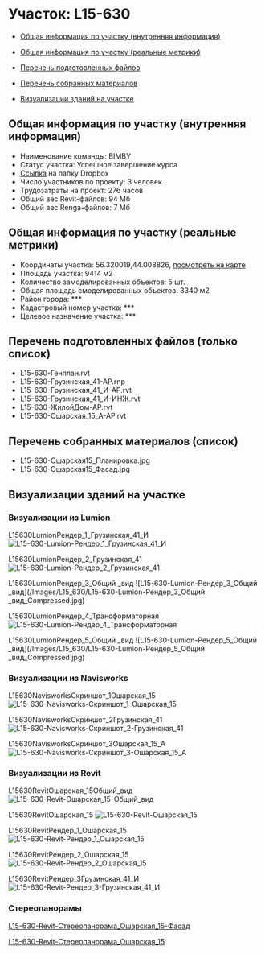 # Участок: L15-630

* [Общая информация по участку (внутренняя информация)](#Chapter1)

* [Общая информация по участку (реальные метрики)](#Chapter2)

* [Перечень подготовленных файлов](#Chapter3)

* [Перечень собранных материалов](#Chapter4)

* [Визуализации зданий на участке](#Chapter5)

## <a id="Chapter1"></a> Общая информация по участку (внутренняя информация)
+ Наименование команды: BIMBY
+ Статус участка: Успешное завершение курса
+ [Ссылка](https://www.dropbox.com/sh/wvvgv1nw1iqred9/AACLFz-U2h5N3ghgYQyQx6ina/L15_630?dl=0) на папку Dropbox
+ Число участников по проекту: 3 человек
+ Трудозатраты на проект: 276 часов
+ Общий вес Revit-файлов: 94 Мб
+ Общий вес Renga-файлов: 7 Мб
## <a id="Chapter2"></a> Общая информация по участку (реальные метрики)
+ Координаты участка: 56.320019,44.008826, [посмотреть на карте](https://yandex.ru/maps/47/nizhny-novgorod/?ll=44.008826%2C56.320019&z=19)
+ Площадь участка: 9414 м2
+ Количество замоделированных объектов: 5 шт.
+ Общая площадь смоделированных объектов: 3340 м2
+ Район города: *** 
+ Кадастровый номер участка: *** 
+ Целевое назначение участка: *** 
## <a id="Chapter3"></a> Перечень подготовленных файлов (только список)
+ L15-630-Генплан.rvt
+ L15-630-Грузинская_41-АР.rnp
+ L15-630-Грузинская_41_И-АР.rvt
+ L15-630-Грузинская_41_И-ИНЖ.rvt
+ L15-630-ЖилойДом-АР.rvt
+ L15-630-Ошарская_15_А-АР.rvt
## <a id="Chapter4"></a> Перечень собранных материалов (список)
+ L15-630-Ошарская15_Планировка.jpg
+ L15-630-Ошарская15_Фасад.jpg
## <a id="Chapter5"></a> Визуализации зданий на участке
### Визуализации из Lumion
L15630LumionРендер_1_Грузинская_41_И
![L15-630-Lumion-Рендер_1_Грузинская_41_И](/Images/L15_630/L15-630-Lumion-Рендер_1_Грузинская_41_И_Compressed.jpg)

L15630LumionРендер_2_Грузинская_41
![L15-630-Lumion-Рендер_2_Грузинская_41](/Images/L15_630/L15-630-Lumion-Рендер_2_Грузинская_41_Compressed.jpg)

L15630LumionРендер_3_Общий _вид
![L15-630-Lumion-Рендер_3_Общий _вид](/Images/L15_630/L15-630-Lumion-Рендер_3_Общий _вид_Compressed.jpg)

L15630LumionРендер_4_Трансформаторная
![L15-630-Lumion-Рендер_4_Трансформаторная](/Images/L15_630/L15-630-Lumion-Рендер_4_Трансформаторная_Compressed.jpg)

L15630LumionРендер_5_Общий _вид
![L15-630-Lumion-Рендер_5_Общий _вид](/Images/L15_630/L15-630-Lumion-Рендер_5_Общий _вид_Compressed.jpg)

### Визуализации из Navisworks
L15630NavisworksСкриншот_1Ошарская_15
![L15-630-Navisworks-Скриншот_1-Ошарская_15](/Images/L15_630/L15-630-Navisworks-Скриншот_1-Ошарская_15_Compressed.jpg)

L15630NavisworksСкриншот_2Грузинская_41
![L15-630-Navisworks-Скриншот_2-Грузинская_41](/Images/L15_630/L15-630-Navisworks-Скриншот_2-Грузинская_41_Compressed.jpg)

L15630NavisworksСкриншот_3Ошарская_15_А
![L15-630-Navisworks-Скриншот_3-Ошарская_15_А](/Images/L15_630/L15-630-Navisworks-Скриншот_3-Ошарская_15_А_Compressed.jpg)

### Визуализации из Revit
L15630RevitОшарская_15Общий_вид
![L15-630-Revit-Ошарская_15-Общий_вид](/Images/L15_630/L15-630-Revit-Ошарская_15-Общий_вид_Compressed.jpg)

L15630RevitОшарская_15
![L15-630-Revit-Ошарская_15](/Images/L15_630/L15-630-Revit-Ошарская_15_Compressed.jpg)

L15630RevitРендер_1_Ошарская_15
![L15-630-Revit-Рендер_1_Ошарская_15](/Images/L15_630/L15-630-Revit-Рендер_1_Ошарская_15_Compressed.jpg)

L15630RevitРендер_2_Ошарская_15
![L15-630-Revit-Рендер_2_Ошарская_15](/Images/L15_630/L15-630-Revit-Рендер_2_Ошарская_15_Compressed.jpg)

L15630RevitРендер_3Грузинская_41_И
![L15-630-Revit-Рендер_3-Грузинская_41_И](/Images/L15_630/L15-630-Revit-Рендер_3-Грузинская_41_И_Compressed.jpg)

### Стереопанорамы
[L15-630-Revit-Стереопанорама_Ошарская_15-Фасад](https://pano.autodesk.com/pano.html?url=jpgs/6b59ab18-6bd1-4b84-9be9-ea355e4d187e&version=2)

[L15-630-Revit-Стереопанорама_Ошарская_15](https://pano.autodesk.com/pano.html?url=jpgs/7bff29e2-a595-4e77-b25e-8a55d03b6ed3&version=2)

